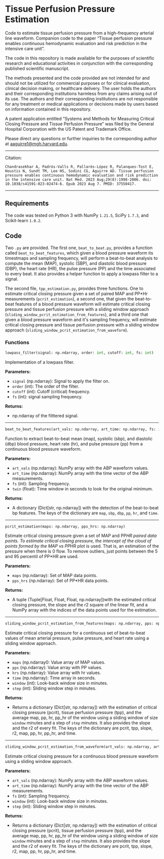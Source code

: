 # Tissue Perfusion Pressure Estimation
Code to estimate tissue perfusion pressure from a high-frequency arterial line waveform. Companion code to the paper “Tissue perfusion pressure enables continuous hemodynamic evaluation and risk prediction in the intensive care unit”.

The code in this repository is made available for the purposes of scientific research and educational activities in conjunction with the corresponding published scientific manuscript.

The methods presented and the code provided are not intended for and should not be utilized for commercial purposes or for clinical evaluation, clinical decision making, or healthcare delivery. The user holds the authors and their corresponding institutions harmless from any claims arising out of its use. The authors and their corresponding institutions are not responsible for any treatment or medical applications or decisions made by users based on information contained in this repository. 

A patent application entitled “Systems and Methods for Measuring Critical Closing Pressure and Tissue Perfusion Pressure” was filed by the General Hospital Corporation with the US Patent and Trademark Office. 

Please direct any questions or further inquiries to the corresponding author at aaguirre1@mgh.harvard.edu.

--------
Citation:
```
Chandrasekhar A, Padrós-Valls R, Pallarès-López R, Palanques-Tost E, Houstis N, Sundt TM, Lee HS, Sodini CG, Aguirre AD. Tissue perfusion pressure enables continuous hemodynamic evaluation and risk prediction in the intensive care unit. Nat Med. 2023 Aug;29(8):1998-2006. doi: 10.1038/s41591-023-02474-6. Epub 2023 Aug 7. PMID: 37550417.
```
--------

## Requirements

The code was tested on Python 3 with NumPy `1.21.5`, SciPy `1.7.3`, and Scikit-learn `1.0.2`.

## Code

Two `.py` are provided. The first one, `beat_to_beat.py`, provides a function called `beat_to_beat_features`, which given a blood pressure waveform its timestmaps and sampling frequency, will perform a beat-to-beat analysis to compute the mean (MAP), systolic (SBP), and diastolic blood pressure (DBP), the heart rate (HR), the pulse pressure (PP) and the time associated to every beat. It also provides a helper function to apply a lowpass filter to a signal.

The second file, `tpp_estimation.py`, provides three functions. One to estimate critical closing pressure given a set of paired MAP and PP*Hr measurements (`pcrit_estimation`), a second one, that given the beat-to-beat features of a blood pressure waveform will estimate critical closing pressure and tissue perfusion pressure with a sliding window approach (`sliding_window_pcrit_estimation_from_features`), and a third one that given a blood pressure waveform and it's sampling frequency, will estimate critical closing pressure and tissue perfusion pressure with a sliding window approach (`sliding_window_pcrit_estimation_from_waveform`).

### Functions
```python
lowpass_filter(signal: np.ndarray, order: int, cutoff: int, fs: int)
```
Implementation of a lowpass filter.

**Parameters:**
- `signal` (np.ndarray): Signal to apply the filter on.
- `order` (int): The order of the filter.
- `cutoff` (int): Cutoff (critical) frequency.
- `fs` (int): signal sampling frequency.

**Returns:**
- np.ndarray of the filttered signal.
--------
```python
beat_to_beat_features(art_vals: np.ndarray, art_time: np.ndarray, fs: int = 120, twin: float = 0.1)
```
Function to extract beat-to-beat mean (map), systolic (sbp), and diastolic (dbp) blood pressure, heart rate (hr), and pulse pressure (pp) from a continuous blood pressure waveform.
 
**Parameters:**
- `art_vals` (np.ndarray): NumPy array with the ABP waveform values.
- `art_time` (np.ndarray): NumPy array with the time vector of the ABP measurements.
- `fs` (int): Sampling frequency.
- `twin` (float): Time window in seconds to look for the original minimum.

**Returns:**
- A dictionary (Dict[str, np.ndarray]) with the detection of the beat-to-beat bp features. The keys of the dictionary are `map`, `sbp`, `dbp`, `pp`, `hr`, and `time`.
--------
```python
pcrit_estimation(maps: np.ndarray, pps_hrs: np.ndarray)
```    
Estimate critical closing pressure given a set of MAP and PP*HR paired data points. To estimate critical closing pressure, the intercept of the cloud of points formed by the MAP vs PP*HR plot is used. That is, an estimation of the pressure when there is 0 flow. To remove outliers, just points between the 5 and 95 percentil of PP*HR are used.

**Parameters:**
- `maps` (np.ndarray): Set of MAP data points.
- `pps_hrs` (np.ndarray): Set of PP*HR data points.

**Returns:**
- A tuple (Tuple[Float, Float, Float, np.ndarray])with the estimated critical closing pressure, the slope and the r2 square of the linear fit, and a NumPy array with the indices of the data points used for the estimation.
--------
```python
sliding_window_pcrit_estimation_from_features(maps: np.ndarray, pps: np.ndarray, hrs: np.ndarray, time: np.ndarray, window: int = 1, step: int = 1)
```     
Estimate critical closing pressure for a continuous set of beat-to-beat values of mean arterial pressure, pulse pressure, and heart rate using a sliding window approach.

**Parameters:**
- `maps` (np.ndarray0: Value array of MAP values.
- `pps` (np.ndarray): Value array with PP values.
- `hrs` (np.ndarray): Value array with hr values.
- `time` (np.ndarray): Time array in seconds.
- `window` (int): Look-back window size in minutes.
- `step` (int): Sliding window step in minutes.

**Returns:**
- Returns a dictionary (Dict[str, np.ndarray]) with the estimation of critical closing pressure (pcrit), tissue perfusion pressure (tpp), and the average map, pp, hr, pp_hr of the window using a sliding window of size `window` minutes and a step of `step` minutes. It also provides the slope and the r2 of every fit. The keys of the dictionary are pcrit, tpp, slope, r2, map, pp, hr, pp_hr, and time.
--------
```python
sliding_window_pcrit_estimation_from_waveform(art_vals: np.ndarray, art_time: np.ndarray, fs: int = 120, window: int = 1, step: int = 1)
```
Estimate critical closing pressure for a continuous blood pressure waveform using a sliding window approach.

**Parameters:**
- `art_vals` (np.ndarray): NumPy array with the ABP waveform values.
- `art_time` (np.ndarray): NumPy array with the time vector of the ABP measurements.
- `fs` (int): Sampling frequency.
- `window` (int): Look-back window size in minutes.
- `step` (int): Sliding window step in minutes.
    
**Returns:**
- Returns a dictionary (Dict[str, np.ndarray]) with the estimation of critical closing pressure (pcrit), tissue perfusion pressure (tpp), and the average map, pp, hr, pp_hr of the window using a sliding window of size `window` minutes and a step of `step` minutes. It also provides the slope and the r2 of every fit. The keys of the dictionary are pcrit, tpp, slope, r2, map, pp, hr, pp_hr, and time.
